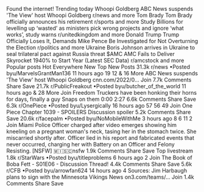 Found the internet!
Trending today
Whoopi Goldberg
ABC News suspends 'The View' host Whoopi Goldberg
r/news and more
Tom Brady
Tom Brady officially announces his retirement
r/sports and more
Study
Billions for levelling up ‘wasted’ as ministers pick wrong projects and ignore ‘what works’, study warns
r/unitedkingdom and more
Donald Trump
Trump Officially Loses It, Demands Mike Pence Be Investigated for Not Overturning the Election
r/politics and more
Ukraine
Boris Johnson arrives in Ukraine to seal trilateral pact against Russia threat
$AMC
AMC Fails to Deliver Skyrocket 1940% to Start Year (Latest SEC Data)
r/amcstock and more
Popular posts
Hot
Everywhere
New
Top
New Posts
31.3k
r/news
•Posted byu/MarvelsGrantMan136
11 hours ago
19
12
& 16 More
ABC News suspends 'The View' host Whoopi Goldberg
cnn.com/2022/0...
Join
7.7k Comments
Share
Save
21.7k
r/PublicFreakout
•Posted byu/butcher_of_the_world
11 hours ago
& 28 More
Join
Freedom Truckers have been honking their horns for days, finally a guy Snaps on them
0:00
2:27
6.6k Comments
Share
Save
6.3k
r/OnePiece
•Posted byu/Lysergically
16 hours ago
57
56
49
Join
One Piece Chapter 1039 - SPOILERS
Discussion spoiler
5.2k Comments
Share
Save
20.6k
r/facepalm
•Posted byu/NoMobileWithMe
3 hours ago
8
6
11
2
Join
Miami Police Officer charged after video emerges showing him kneeling on a pregnant woman's neck, tasing her in the stomach twice. She miscarried shortly after. Officer lied in his report and fabricated events that never occurred, charging her with Battery on an Officer and Felony Resisting. [NSFW]
 🇲​🇮​🇸​🇨​nsfw
1.9k Comments
Share
Save
Top livestream
1.8k
r/StarWars
•Posted byu/titleproblems
6 hours ago
2
Join
The Book of Boba Fett - S01E06 - Discussion Thread!
4.4k Comments
Share
Save
5.6k
r/CFB
•Posted byu/arrowfan624
14 hours ago
4
Sources: Jim Harbaugh plans to sign with the Minnesota Vikings
News
on3.com/teams/...
Join
1.4k Comments
Share
Save